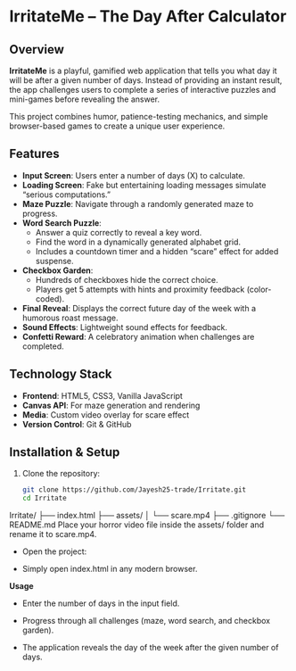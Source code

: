 # IrritateMe – The Day After Calculator

## Overview
**IrritateMe** is a playful, gamified web application that tells you what day it will be after a given number of days. Instead of providing an instant result, the app challenges users to complete a series of interactive puzzles and mini-games before revealing the answer.

This project combines humor, patience-testing mechanics, and simple browser-based games to create a unique user experience.

## Features
- **Input Screen**: Users enter a number of days (X) to calculate.
- **Loading Screen**: Fake but entertaining loading messages simulate “serious computations.”
- **Maze Puzzle**: Navigate through a randomly generated maze to progress.
- **Word Search Puzzle**: 
  - Answer a quiz correctly to reveal a key word.  
  - Find the word in a dynamically generated alphabet grid.  
  - Includes a countdown timer and a hidden “scare” effect for added suspense.
- **Checkbox Garden**: 
  - Hundreds of checkboxes hide the correct choice.  
  - Players get 5 attempts with hints and proximity feedback (color-coded).  
- **Final Reveal**: Displays the correct future day of the week with a humorous roast message.
- **Sound Effects**: Lightweight sound effects for feedback.
- **Confetti Reward**: A celebratory animation when challenges are completed.

## Technology Stack
- **Frontend**: HTML5, CSS3, Vanilla JavaScript
- **Canvas API**: For maze generation and rendering
- **Media**: Custom video overlay for scare effect
- **Version Control**: Git & GitHub

## Installation & Setup
1. Clone the repository:
   ```bash
   git clone https://github.com/Jayesh25-trade/Irritate.git
   cd Irritate
Irritate/
├── index.html
├── assets/
│   └── scare.mp4
├── .gitignore
└── README.md
Place your horror video file inside the assets/ folder and rename it to scare.mp4.

- Open the project:

- Simply open index.html in any modern browser.


**Usage**

- Enter the number of days in the input field.

- Progress through all challenges (maze, word search, and checkbox garden).

- The application reveals the day of the week after the given number of days.
